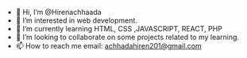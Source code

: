 - 👋 Hi, I’m @Hirenachhaada
- 👀 I’m interested in web development.
- 🌱 I’m currently learning HTML, CSS ,JAVASCRIPT, REACT, PHP
- 💞️ I’m looking to collaborate on some projects related to my learning.
- 📫 How to reach me email: achhadahiren201@gmail.com

<!---
Hirenachhaada/Hirenachhaada is a ✨ special ✨ repository because its `README.md` (this file) appears on your GitHub profile.
You can click the Preview link to take a look at your changes.
--->
